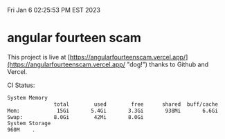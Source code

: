 Fri Jan  6 02:25:53 PM EST 2023

# angular fourteen scam


This project is live at [https://angularfourteenscam.vercel.app/](https://angularfourteenscam.vercel.app/ "dog!") thanks to Github and Vercel.

CI Status: 

```bash
System Memory
               total        used        free      shared  buff/cache   available
Mem:            15Gi       5.4Gi       3.3Gi       938Mi       6.6Gi       8.6Gi
Swap:          8.0Gi        42Mi       8.0Gi
System Storage
960M	.
```
```bash
